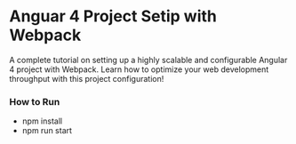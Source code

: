 # Anguar 4 Project Setip with Webpack

A complete tutorial on setting up a highly scalable and configurable Angular 4 project with Webpack. Learn how to optimize your web development throughput with this project configuration!

### How to Run
- npm install
- npm run start

